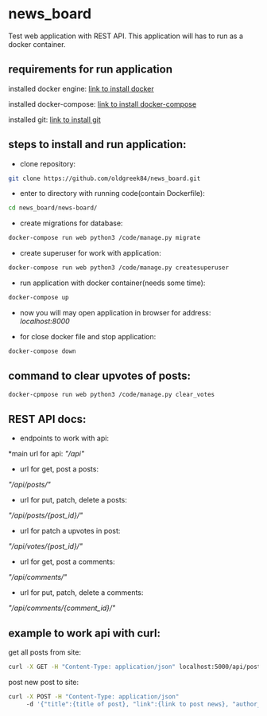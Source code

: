 # news_board
Test web application with REST API.
This application will has to run as a docker container.

## requirements for run application
installed docker engine:
[link to install docker](https://docs.docker.com/engine/install/)

installed docker-compose:
[link to install docker-compose](https://docs.docker.com/compose/install/)

installed git:
[link to install git](https://git-scm.com/downloads)

## steps to install and run application:
* clone repository:
```bash
git clone https://github.com/oldgreek84/news_board.git
```
* enter to directory with running code(contain Dockerfile):
```bash
cd news_board/news-board/
```
* create migrations for database:
```bash
docker-compose run web python3 /code/manage.py migrate
```
* create superuser for work with application:
```bash
docker-compose run web python3 /code/manage.py createsuperuser
```
* run application with docker container(needs some time):
```bash
docker-compose up
```
* now you will may open application in browser for address:
*localhost:8000*

* for close docker file and stop application:
```bash
docker-compose down
```

## command to clear upvotes of posts:
```bash
docker-cpmpose run web python3 /code/manage.py clear_votes
```

## REST API docs:
- endpoints to work with api:

*main url for api: *"/api"*

- url for get, post a posts:

*"/api/posts/"*

- url for put, patch, delete a posts:

*"/api/posts/{post_id}/"*

- url for patch a upvotes in post:

*"/api/votes/{post_id}/"*

- url for get, post a comments:

*"/api/comments/"*

- url for put, patch, delete a comments:

*"/api/comments/{comment_id}/"*

## example to work api with curl:
get all posts from site:
```bash
curl -X GET -H "Content-Type: application/json" localhost:5000/api/posts/
```
post new post to site:
```bash
curl -X POST -H "Content-Type: application/json"
     -d '{"title":{title of post}, "link":{link to post news}, "author_name":{author name}' {url}/api/posts/
```
